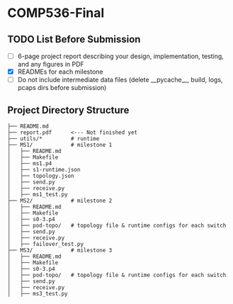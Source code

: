 # COMP536-Final

## TODO List Before Submission

- [ ] 6-page project report describing your design, implementation, testing, and any figures in PDF
- [x] READMEs for each milestone
- [ ] Do not include intermediate data files (delete \_\_pycache\_\_, build, logs, pcaps dirs before submission)

## Project Directory Structure

```
├── README.md
├── report.pdf      <--- Not finished yet
├── utils/*         # runtime 
├── MS1/            # milestone 1
│   ├── README.md
│   ├── Makefile
│   ├── ms1.p4
│   ├── s1-runtime.json
│   ├── topology.json
│   ├── send.py
│   ├── receive.py
│   ├── ms1_test.py     
├── MS2/            # milestone 2   
│   ├── README.md
│   ├── Makefile
│   ├── s0-3.p4
│   ├── pod-topo/   # topology file & runtime configs for each switch
│   ├── send.py
│   ├── receive.py
│   ├── failover_test.py
├── MS3/            # milestone 3
│   ├── README.md
│   ├── Makefile
│   ├── s0-3.p4
│   ├── pod-topo/   # topology file & runtime configs for each switch
│   ├── send.py
│   ├── receive.py
│   ├── ms3_test.py
```
